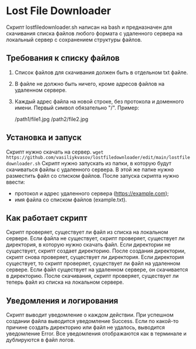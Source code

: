 # Lost File Downloader
Скрипт lostfiledownloader.sh написан на bash и предназначен для скачивания списка файлов любого формата с удаленного сервера на локальный сервер с сохранением структуры файлов.

## Требования к списку файлов
1. Список файлов для скачивания должен быть в отдельном txt файле.
2. В файле не должно быть ничего, кроме адресов файлов на удаленном сервере.
3. Каждый адрес файла на новой строке, без протокола и доменного имени. Первый символ обязательно "/".
Пример:

    /path1/file1.jpg
    /path2/file2.jpg

## Установка и запуск
Скрипт нужно скачать на сервер.
`wget https://github.com/vasiliykvasov/lostfiledownloader/edit/main/lostfiledownloader.sh`
Скрипт нужно запускать из папки, в которую будут скачиваться файлы с удаленного сервера.
В этой же папке нужно разместить файл со списком файлов.
После запуска скрипта нужно ввести:
- протокол и адрес удаленного сервера (https://example.com);
- имя файла со списком файлов (example.txt).
    
## Как работает скрипт
Скрипт проверяет, существует ли файл из списка на локальном сервере.
Если файла не существует, скрипт проверяет, существует ли директория, в которую нужно скачать файл.
Если директории не существует, скрипт создает директорию.
После создания директории, скрипт снова проверяет, существует ли директория.
Если директория существует, то скрипт проверяет, существует ли файл на удаленном сервере.
Если файл существует на удаленном сервере, он скачивается в директорию.
После скачивания, скрипт проверяет, существует ли теперь файл из списка на локальном сервере.

## Уведомления и логирования
Скрипт выводит уведомление о каждом действии.
При успешном создании файла выводится уведомление Success.
Если по какой-то причине создать директорию или файл не удалось, выводится уведомление Error.
Все уведомления отображаются как в терминале и дублируются в файл логов.
